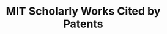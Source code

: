 ---
contributors: The Lens
cost: None
description: MIT Scholarly Works Cited by Patents 1950-2018
documentation: https://www.lens.org/lens/labs/dashboards
last_edit: Tue, 01 Mar 2022 12:23:26 GMT
location: https://lens-public.s3-us-west-2.amazonaws.com/sloan/scholarly/201932/mit_scholarly_cited_by_patents.zip
maintained_by: The Lens
record_creation_timestamp: 11/18/2020 17:20:46
related_project_shortnames: lens
relationships:
- lens
shortname: mit_scholarly_citations
tags:
- citation
- scholarly literature
terms_of_use: Cambia grants you a non-exclusive, non-transferable, revocable, limited
  license to access and personally use the features of the Service. The conditions
  by which The Lens data may be used are intended to resonate with the principles
  of Creative Commons Attribution licenses with a public benefit element.
timeframe: 1950-2021
title: MIT Scholarly Works Cited by Patents
uuid: 265a814e-a4a5-4302-9cc0-0f78cf1c70fc
---